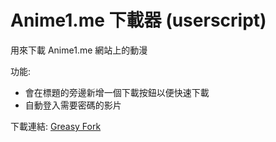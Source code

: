 # Anime1.me 下載器 (userscript)

用來下載 Anime1.me 網站上的動漫

功能:

* 會在標題的旁邊新增一個下載按鈕以便快速下載
* 自動登入需要密碼的影片

下載連結: [Greasy Fork](https://greasyfork.org/zh-TW/scripts/35953-anime1-me-%E4%B8%8B%E8%BC%89%E5%99%A8)
